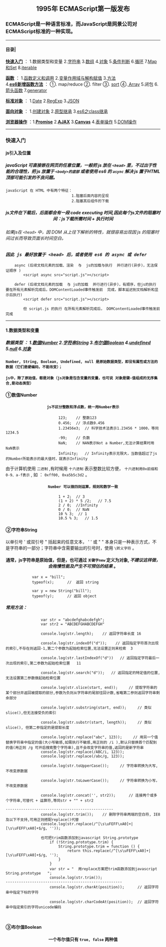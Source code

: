 ## <P align="center">1995年 ECMAScript第一版发布</p>

### ECMAScript是一种语言标准，而JavaScript是网景公司对ECMAScript标准的一种实现。

---
#### **目录**|
**<a href="#快速入门">快速入门</a>** ： 1.<a herf="#1.数据类型和变量">数据类型和变量</a>  2.<a href="#2.字符串">字符串</a>  3.<a href="#3.数组">数组</a>  4.<a href="#4.对象">对象</a>   5.<a href="#5.条件判断">条件判断</a>   6.<a href="#6.循环">循环</a>    7.<a href="#7.Map和Set">Map和Set</a>  8.<a href="#8.iterable">iterable</a>

**<a href="#函数">函数</a>** ： 1.<a href="#1.函数定义和调用">函数定义和调用</a>   2.<a href="#2.变量作用域与解构赋值">变量作用域与解构赋值</a>  3.<a href="#3.方法">方法</a>    
4.**<a href="#4.es6新增函数方法">es6新增函数方法</a>** ： ①. <a herf="#①.map/reduce">map/reduce</a>   ②. <a herf="#②.filter">filter</a>    ③. <a href="#③.sort">sort</a>    ④.<a href="#④.Array"> Array</a>
5.<a herf="#5.闭包">闭包</a>    6.<a href="#6.箭头函数">箭头函数</a>    7.<a href="#7.generatot">generator</a>

**<a href="#标准对象">标准对象</a>** ： 1.<a href="#1.Date">Date</a>   2.<a href="#2.RegExp">RegExp</a>     3.<a href="#3.JSON">JSON</a>

**<a href="#面向对象">面向对象</a>** ： 1.<a href="1.创建对象">创建对象</a>  2.<a href="#2.原型继承">原型继承</a>    3.<a href="#3.class">es6之class继承</a>

**<a href="#浏览器操作">浏览器操作</a>**  ：1.**<a href="#Promise">Promise</a>** 2.**<a href="#AJAX">AJAX</a>**     3.**<a href="#Canvas">Canvas</a>**      4.<a href="#表单操作">表单操作</a>      5.<a href="#DOM操作">DOM操作</a>

---

### <a name="快速入门">快速入门</a>
#### js引入及位置
##### javaScript  可直接嵌在网页的任意位置，一般把 js 放在 `<head>` 里，不过出于性能的合理性，把 js 放置于 `<body>的底部` 或者使用 es6 的 `async` 解决 js 置于HTML顶部可能引发的不良问题。
 
``` 
javaScript 在 HTML 中有两个特征： 
                              1.阻塞后面内容的呈现 
                              2.阻塞其后组件的下载
```

##### <P align="center">js文件在下载后，后面都会有一段 code executing 时间,因此每个js文件的阻塞时间：***js下载所需时间 + 执行时间***</p>

###### 如果js在 `<head>` 中，因 DOM 从上往下解析的特性，就很容易出现因 js 的阻塞时间过长而导致页面长时间空白。
### ***`因此 js 最好放置于 <head> 后，或者使用 es6 的 async 或 defer`***

```
    async (后续文档元素的加载、渲染  与  js的加载与执行  并行进行(异步)，无法保证顺序 )
        <script async src="script.js"></script>

    defer (后续文档元素的加载  与 js的加载  并行进行(异步)，有顺序，但js的执行 要在所有元素解析完成后，DOMContentLoaded事件触发前  完成，脚本延迟到文档解析和显示后执行)
        <script defer src="script.js"></script>

        但 script.js 的执行 在所有元素解析完成后， DOMContentLoaded事件触发前 完成
```

-----------------------------------------------------------------------------------------------------------------------------

#### 1.<a name="1.数据类型和变量">数据类型和变量</a>

##### 数据类型 ： 1.<a href="#数值">数值Number</a>  2.<a href="#字符串">字符串String</a>   3.<a href="#布尔值">布尔值Boolean</a>   4.<a href="#undefined">undefined</a>    5.<a href="#null">null</a>   6.<a href="#对象">对象</a>

#### `Number, String, Boolean, Undefined, null 是原始数据类型，即没有属性或方法的数据（它们是硬编码，不能改变）；` 
####  `js中，除了原始值，都是对象（js对象是包含变量的变量，也可说 对象是键-值组成的无序集合,是动态类型）`

#### <a name="数值">①数值Number</a>

#### <p align="center">`js不区分整数和浮点数，统一用Number表示`</p>

```
                        123;    // 整数123
                        0.456;  // 浮点数0.456
                        1.23456e3;  // 科学技术法表示1.23456 * 1000，等同1234.5
                        -99;    // 负数
                        NaN;    // NAN表示Not a Number,无法计算结果时用NaN表示
                        Infinity;   // Infinity表示无限大，当数值超过了js的Number所能表示的最大值时，就表示Infinity
```

由于计算机使用 `二进制` ,有时候用 `十六进制` 表示整数比较方便， `十六进制用0x前缀和0-9、a-f表示` , 如 ： `0xff00, 0xa5b5c3d2` 。

#### <center>`Number 可以做四则运算，规则和数学一致`</center>

```
                        1 + 2;  // 3
                        (1 + 2) * 5 /2;   // 7.5
                        2 / 0;  //Infinity
                        0 / 0;  // NaN
                        10 % 3;  // 1
                        10.5 % 3;   // 1.5
```

#### <a name="字符串">②字符串String</a>

以单引号 ' 或双引号 " 括起来的任意文本， ' ' 或 " " 本身只是一种表示方式，不是字符串的一部分；字符串中含需要输出的引号时，使用 `\转义字符` 。

#### <center>通常，js字符串是原始值，但是，也可通过 `关键字new` 定义为对象, ***不建议这样做，会拖慢性能及产生不可预估的结果*** 。</center>

```
            var x = "bill";
            typeof(x);      //  返回 string

            var y = new String("bill");
            typeof(y);      // 返回 object
```            

##### 常用方法：
```
                var str = "abcdefghabcdefgh";
                var str2 = "ABCDEFGHABCDEFGH" 

                console.log(str.length);    // 返回字符串长度 16

                console.log(str.indexOf("d"));    // 返回指定字符首次出现的索引,不存在则返回-1,第二个参数为起始检索位置,无法设置正则来检索  3
                
                console.log(str.lastIndexOf("d"))   // 返回指定字符最后一次出现的索引,第二参数为起始检索位置   11

                console.log(str.search("d"));   // 返回指定的特定值的位置,无法设置第二参数做起始检索位置

                console.log(str.slice(start, end));     // 提取字符串的某个部分并返回被提取的部分,参数为负则从字符串的尾部往回计数,省略第二参则返回字符串剩余部分

                console.log(str.substring(start, end));     // 类似slice(),但无法接受负的索引

                console.log(str.substr(start, length));     // 类似slice(), 但第二参指定的是提取长度

                console.log(str.replace("abc", 123));     // 用另一个值替换字符串中指定的值(大小写敏感,如需执行不敏感,用正则的 /i ),默认只替换首个匹配到的值(用正则 /g 可开启搜索整个字符串),且不会改变字符串的值,返回的是新字符串
                console.log(str.replace(/ABC/i, 123));
                console.log(str.replace(/abc/g, 123));

                console.log(str.toUpperCase());     // 字符串转换为大写,不改变原数据

                console.log(str.toLowerCase());     // 字符串转换为小写，不改变原数据

                console.log(str.concat('', str2));      // 连接两个或多个字符串,可替代 + 运算符,等同str + "" + str2

-------------------------------------------------
                console.log(str.trim());    // 删除字符串两端的空白符, IE8及以下不支持,可用正则搭配replace()代替
                console.log(str.replace(/^[\s\uFEFF\xA0]+|[\s\uFEFF\xA0]+$/g, ''));
                
                也可把trim函数添加到javascript String.prototype
                    if (!String.prototype.trim) {
                        String.prototype.trim = function () {
                            return this.replace(/^[\s\uFEFF\xA0]+|[\s\uFEFF\xA0]+$/g, '');
                        }
                    }
                    var str = "  用replace方案把trim函数添加到javascript String.prototype   ";
                    console.log(str.trim());
-----------------------------------------------------
                    console.log(str.charAt(position));      // 返回字符串中指定下标的字符

                    console.log(str.charCodeAt(position));  // 返回字符串中指定索引的字符unicode编码

                    

```                

#### <a name="布尔值">③布尔值Boolean</a>

#### <center>一个布尔值只有 `true, false` 两种值</center>
